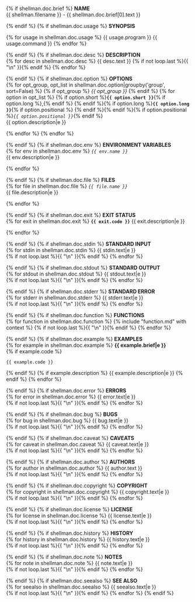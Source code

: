 {% if shellman.doc.brief %}
**NAME**  
{{ shellman.filename }} - {{ shellman.doc.brief[0].text }}

{% endif %}
{% if shellman.doc.usage %}
**SYNOPSIS**

{% for usage in shellman.doc.usage %}
    {{ usage.program }} {{ usage.command }}
{% endfor %}

{% endif %}
{% if shellman.doc.desc %}
**DESCRIPTION**  
{% for desc in shellman.doc.desc %}
{{ desc.text }}
{% if not loop.last %}{{ "\n" }}{% endif %}
{% endfor %}

{% endif %}
{% if shellman.doc.option %}
**OPTIONS**  
{% for opt_group, opt_list in shellman.doc.option|groupby('group', sort=False) %}
{% if opt_group %}
*{{ opt_group }}*
{% endif %}
{% for option in opt_list %}
{% if option.short %}**`{{ option.short }}`**{% if option.long %},{% endif %} {% endif %}{% if option.long %}**`{{ option.long }}`**{% if option.positional %} {% endif %}{% endif %}{% if option.positional %}*`{{ option.positional }}`*{% endif %}  
{{ option.description|e }}

{% endfor %}
{% endfor %}

{% endif %}
{% if shellman.doc.env %}
**ENVIRONMENT VARIABLES**  
{% for env in shellman.doc.env %}
*`{{ env.name }}`*  
{{ env.description|e }}

{% endfor %}

{% endif %}
{% if shellman.doc.file %}
**FILES**  
{% for file in shellman.doc.file %}
*`{{ file.name }}`*  
{{ file.description|e }}

{% endfor %}

{% endif %}
{% if shellman.doc.exit %}
**EXIT STATUS**  
{% for exit in shellman.doc.exit %}
**`{{ exit.code }}`**
{{ exit.description|e }}

{% endfor %}

{% endif %}
{% if shellman.doc.stdin %}
**STANDARD INPUT**  
{% for stdin in shellman.doc.stdin %}
{{ stdin.text|e }}  
{% if not loop.last %}{{ "\n" }}{% endif %}
{% endfor %}

{% endif %}
{% if shellman.doc.stdout %}
**STANDARD OUTPUT**  
{% for stdout in shellman.doc.stdout %}
{{ stdout.text|e }}  
{% if not loop.last %}{{ "\n" }}{% endif %}
{% endfor %}

{% endif %}
{% if shellman.doc.stderr %}
**STANDARD ERROR**  
{% for stderr in shellman.doc.stderr %}
{{ stderr.text|e }}  
{% if not loop.last %}{{ "\n" }}{% endif %}
{% endfor %}

{% endif %}
{% if shellman.doc.function %}
**FUNCTIONS**  
{% for function in shellman.doc.function %}
{% include "function.md" with context %}
{% if not loop.last %}{{ "\n" }}{% endif %}
{% endfor %}

{% endif %}
{% if shellman.doc.example %}
**EXAMPLES**  
{% for example in shellman.doc.example %}
**{{ example.brief|e }}**  
{% if example.code %}
  ```{{ example.code_lang }}
{{ example.code }}
  ```
{% endif %}
{% if example.description %}
{{ example.description|e }}
{% endif %}
{% endfor %}

{% endif %}
{% if shellman.doc.error %}
**ERRORS**  
{% for error in shellman.doc.error %}
{{ error.text|e }}  
{% if not loop.last %}{{ "\n" }}{% endif %}
{% endfor %}

{% endif %}
{% if shellman.doc.bug %}
**BUGS**  
{% for bug in shellman.doc.bug %}
{{ bug.text|e }}  
{% if not loop.last %}{{ "\n" }}{% endif %}
{% endfor %}

{% endif %}
{% if shellman.doc.caveat %}
**CAVEATS**  
{% for caveat in shellman.doc.caveat %}
{{ caveat.text|e }}  
{% if not loop.last %}{{ "\n" }}{% endif %}
{% endfor %}

{% endif %}
{% if shellman.doc.author %}
**AUTHORS**  
{% for author in shellman.doc.author %}
{{ author.text }}  
{% if not loop.last %}{{ "\n" }}{% endif %}
{% endfor %}

{% endif %}
{% if shellman.doc.copyright %}
**COPYRIGHT**  
{% for copyright in shellman.doc.copyright %}
{{ copyright.text|e }}  
{% if not loop.last %}{{ "\n" }}{% endif %}
{% endfor %}

{% endif %}
{% if shellman.doc.license %}
**LICENSE**  
{% for license in shellman.doc.license %}
{{ license.text|e }}  
{% if not loop.last %}{{ "\n" }}{% endif %}
{% endfor %}

{% endif %}
{% if shellman.doc.history %}
**HISTORY**  
{% for history in shellman.doc.history %}
{{ history.text|e }}  
{% if not loop.last %}{{ "\n" }}{% endif %}
{% endfor %}

{% endif %}
{% if shellman.doc.note %}
**NOTES**  
{% for note in shellman.doc.note %}
{{ note.text|e }}  
{% if not loop.last %}{{ "\n" }}{% endif %}
{% endfor %}

{% endif %}
{% if shellman.doc.seealso %}
**SEE ALSO**  
{% for seealso in shellman.doc.seealso %}
{{ seealso.text|e }}  
{% if not loop.last %}{{ "\n" }}{% endif %}
{% endfor %}
{% endif %}

